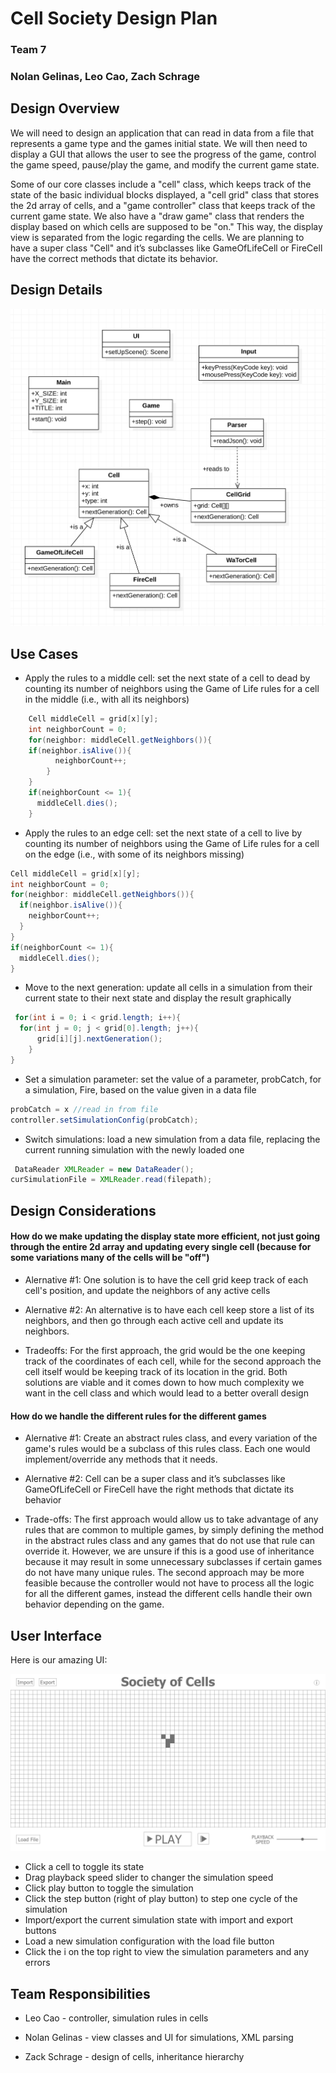 # Cell Society Design Plan
### Team 7
### Nolan Gelinas, Leo Cao, Zach Schrage


## Design Overview
We will need to design an application that can read in data from a file that represents a game type and the games initial state. We will then need to display a GUI that allows the user to see the progress of the game, control the game speed, pause/play the game, and modify the current game state.

Some of our core classes include a "cell" class, which keeps track of the state of the basic individual blocks displayed,
a "cell grid" class that stores the 2d array of cells, and a "game controller" class that keeps track of the current game state.
We also have a "draw game" class that renders the display based on which cells are supposed to be "on." This way, the display view is 
separated from the logic regarding the cells. We are planning to have a super class "Cell" and it’s subclasses like GameOfLifeCell or FireCell have the correct methods that
dictate its behavior.


## Design Details
![](images/Initial_UML_Diagral.png)


## Use Cases

* Apply the rules to a middle cell: set the next state of a cell to dead by counting its number of neighbors using the Game of Life rules for a cell in the middle (i.e., with all its neighbors)
```java
    Cell middleCell = grid[x][y];
    int neighborCount = 0;
    for(neighbor: middleCell.getNeighbors()){
    if(neighbor.isAlive()){
          neighborCount++;
        }
    }
    if(neighborCount <= 1){
      middleCell.dies();
    }
```


* Apply the rules to an edge cell: set the next state of a cell to live by counting its number of neighbors using the Game of Life rules for a cell on the edge (i.e., with some of its neighbors missing)
```java
Cell middleCell = grid[x][y];
int neighborCount = 0;
for(neighbor: middleCell.getNeighbors()){
  if(neighbor.isAlive()){
    neighborCount++;
  }
}
if(neighborCount <= 1){
  middleCell.dies();
}
```

* Move to the next generation: update all cells in a simulation from their current state to their next state and display the result graphically
```java
 for(int i = 0; i < grid.length; i++){
  for(int j = 0; j < grid[0].length; j++){
      grid[i][j].nextGeneration();
    }
}
```

* Set a simulation parameter: set the value of a parameter, probCatch, for a simulation, Fire, based on the value given in a data file
```java
probCatch = x //read in from file
controller.setSimulationConfig(probCatch);
```

* Switch simulations: load a new simulation from a data file, replacing the current running simulation with the newly loaded one
```java
 DataReader XMLReader = new DataReader();
curSimulationFile = XMLReader.read(filepath);
```

## Design Considerations

#### How do we make updating the display state more efficient, not just going through the entire 2d array and updating every single cell (because for some variations many of the cells will be "off")

 * Alernative #1: One solution is to have the cell grid keep track of each cell's position, and update the neighbors of any active cells

 * Alernative #2: An alternative is to have each cell keep store a list of its neighbors, and then go through each active cell and update its neighbors.

 * Tradeoffs: For the first approach, the grid would be the one keeping track of the coordinates of each cell, while for the second approach the cell itself would be keeping track
of its location in the grid. Both solutions are viable and it comes down to how much complexity we want in the cell class and which would lead to a better overall design


#### How do we handle the different rules for the different games

 * Alernative #1: Create an abstract rules class, and every variation of the game's rules would be a subclass of this rules class. Each one would implement/override any methods that it needs.

 * Alernative #2: Cell can be a super class and it’s subclasses like GameOfLifeCell or FireCell have the right methods that dictate its behavior

 * Trade-offs: The first approach would allow us to take advantage of any rules that are common to multiple games, by simply defining the method in the abstract rules class and any games that do not use that rule can override it.
However, we are unsure if this is a good use of inheritance because it may result in some unnecessary subclasses if certain games do not have many unique rules. The second approach may be 
more feasible because the controller would not have to process all the logic for all the different games, instead the different cells handle their own behavior depending on the game.



## User Interface

Here is our amazing UI:

![This is cool, too bad you can't see it](images/wireframe.png "An alternate design")
* Click a cell to toggle its state
* Drag playback speed slider to changer the simulation speed
* Click play button to toggle the simulation
* Click the step button (right of play button) to step one cycle of the simulation
* Import/export the current simulation state with import and export buttons
* Load a new simulation configuration with the load file button
* Click the i on the top right to view the simulation parameters and any errors

## Team Responsibilities

 * Leo Cao - controller, simulation rules in cells

 * Nolan Gelinas - view classes and UI for simulations, XML parsing

 * Zack Schrage - design of cells, inheritance hierarchy


